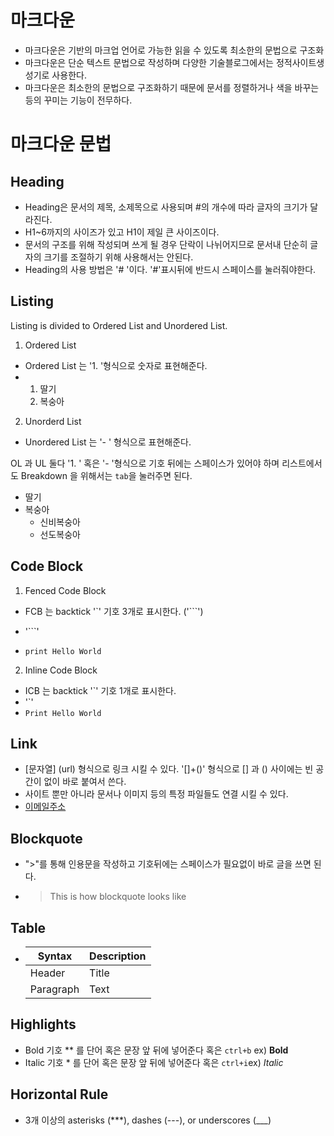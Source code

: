 # 마크다운

- 마크다운은 기반의 마크업 언어로 가능한 읽을 수 있도록 최소한의 문법으로 구조화
- 마크다운은 단순 텍스트 문법으로 작성하며 다양한 기술블로그에서는 정적사이트생성기로 사용한다.
- 마크다운은 최소한의 문법으로 구조화하기 때문에 문서를 정렬하거나 색을 바꾸는 등의 꾸미는 기능이 전무하다.



# 마크다운 문법

## Heading

- Heading은 문서의 제목, 소제목으로 사용되며 #의 개수에 따라 글자의 크기가 달라진다.
- H1~6까지의 사이즈가 있고 H1이 제일 큰 사이즈이다.
- 문서의 구조를 위해 작성되며 쓰게 될 경우 단락이 나뉘어지므로 문서내 단순히 글자의 크기를 조절하기 위해 사용해서는 안된다. 
- Heading의 사용 방법은 '# '이다. '#'표시뒤에 반드시 스페이스를 눌러줘야한다.



## Listing

Listing is divided to Ordered List and Unordered List.

1. Ordered List 

- Ordered List 는 '1. '형식으로 숫자로 표현해준다.
- 1. 딸기
  2. 복숭아

2. Unorderd List

- Unordered List 는 '- ' 형식으로 표현해준다.



OL 과 UL 둘다 '1. ' 혹은 '- '형식으로 기호 뒤에는 스페이스가 있어야 하며 리스트에서도 Breakdown 을 위해서는 `tab`을 눌러주면 된다.

- 딸기
- 복숭아
  - 신비복숭아
  - 선도복숭아



## Code Block

1. Fenced Code Block

- FCB 는 backtick '`' 기호 3개로 표시한다. ('```')

- '```'

- ```pyton
  print Hello World
  ```

2. Inline Code Block

- ICB 는 backtick '`' 기호 1개로 표시한다.  
- '`'
- `Print Hello World`



## Link

- [문자열] (url) 형식으로 링크 시킬 수 있다. '[]+()' 형식으로 [] 과 () 사이에는 빈 공간이 없이 바로 붙여서 쓴다.
- 사이트 뿐만 아니라 문서나 이미지 등의 특정 파일들도 연결 시킬 수 있다.
- [이메일주소](jeongseob.korea@gmail.com)



## Blockquote

- ">"를 통해 인용문을 작성하고 기호뒤에는 스페이스가 필요없이 바로 글을 쓰면 된다.

- > This is how blockquote looks like



## Table

- | Syntax    | Description |
  | --------- | ----------- |
  | Header    | Title       |
  | Paragraph | Text        |



## Highlights

- Bold 기호 ** 를 단어 혹은 문장 앞 뒤에 넣어준다 혹은 `ctrl+b` ex) **Bold**
- Italic 기호 * 를 단어 혹은 문장 앞 뒤에 넣어준다 혹은 `ctrl+i`ex) *Italic*



## Horizontal Rule

- 3개 이상의 asterisks (***), dashes (---), or underscores (___)